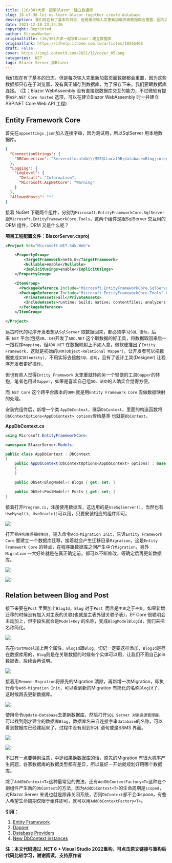 ```yaml
---
title: (16/30)大家一起学Blazor：建立数据库
slug: 16-of-30-let-us-learn-blazor-together-create-database
description: 我们现在有了基本的日志，但是每次输入完重新加载页面数据都会重置，因为这些数据都只存在于浏览器，没有真正储存到数据库，为了保存下来，我们要跟数据库连接。
date: 2021-12-18 23:34:26
copyright: Reprinted
author: StrayaWorker
originaltitle: (16/30)大家一起学Blazor：建立数据库
originallink: https://ithelp.ithome.com.tw/articles/10265408
draft: False
cover: https://img1.dotnet9.com/2021/12/cover_05.png
categories: .NET
tags: Blazor Server,学Blazor
---
```


我们现在有了基本的日志，但是每次输入完重新加载页面数据都会重置，因为这些数据都只存在于浏览器，没有真正储存到数据库，为了保存下来，我们要跟数据库连接。
(注：Blazor WebAssembly 没有直接跟数据库交互的能力，不过微软有提供`ASP.NET Core hosted` 选项，可以在建立Blazor WebAssembly 时一并建立ASP.NET Core Web API 工程)

## Entity Framework Core

首先在`appsettings.json`加入连接字串，因为测试用，所以SqlServer 用本地数据库。

```json
{
  "ConnectionStrings": {
    "DBConnection": "Server=(localdb)\\MSSQLLocalDB;database=Blog;integrated security=true;" 
  },
  "Logging": {
    "LogLevel": {
      "Default": "Information",
      "Microsoft.AspNetCore": "Warning"
    }
  },
  "AllowedHosts": "*"
}
```

接着 NuGet 下载两个组件，分别为`Microsoft.EntityFrameworkCore.SqlServer` 跟`Microsoft.EntityFrameworkCore.Tools`，这两个组件是跟SqlServer 交互用的ORM 组件，ORM 又是什么呢？

**项目工程配置文件：BlazorServer.csproj**

```xml
<Project Sdk="Microsoft.NET.Sdk.Web">

	<PropertyGroup>
		<TargetFramework>net6.0</TargetFramework>
		<Nullable>enable</Nullable>
		<ImplicitUsings>enable</ImplicitUsings>
	</PropertyGroup>

	<ItemGroup>
	  <PackageReference Include="Microsoft.EntityFrameworkCore.SqlServer" Version="6.0.1" />
	  <PackageReference Include="Microsoft.EntityFrameworkCore.Tools" Version="6.0.1">
	    <PrivateAssets>all</PrivateAssets>
	    <IncludeAssets>runtime; build; native; contentfiles; analyzers; buildtransitive</IncludeAssets>
	  </PackageReference>
	</ItemGroup>

</Project>
```

远古时代的程序开发者想从`SqlServer` 取数据回来，都必须学习`SQL 语句`，后来`.NET` 平台(包括`VB`、`C#`)开发了`ADO.NET` 这个取数据的好工具，将数据取回来后一一跟程序`mapping`，但`ADO.NET` 在数据映射上不如人意，微软便推出了`Entity Framework`，这就是初始的`ORM(Object-Relational Mapper)`，让开发者可以把数据变成`实体(entity)`，不用实际去接触`SQL 语句`，且有了设计工具(Designer) 让程序开发者更好操作。

但也有些人觉得`Entity Framework` 太笨重就转向另一个轻便的工具`Dapper`的怀抱，笔者也用过`Dapper`，如果是喜欢自己组`SQL 语句`的人确实会觉得方便。

而`.NET Core` 这个跨平台版本的`ORM` 就是用`Entity Framework Core` 去做数据映射的处理。

安装完组件后，新增一个类 `AppDbContext`，继承`DbContext`，里面的构造函数将`DbContextOptions<AppDbContext> options`传给基类 也就是`DbContext`。

**AppDbContext.cs**

```C#
using Microsoft.EntityFrameworkCore;

namespace BlazorServer.Models;

public class AppDbContext : DbContext
{
	public AppDbContext(DbContextOptions<AppDbContext> options) : base(options)
	{
	}

	public DbSet<BlogModel>? Blogs { get; set; }

	public DbSet<PostModel>? Posts { get; set; }
}
```

接着打开`Program.cs`，注册使用数据库，这边用的是`UseSqlServer()`，当然也有`UseMysql()`、`UseOracle()`可以用，只要安装相应的组件即可。

![](https://img1.dotnet9.com/2021/12/2501.png)

打开`程序包管理器控制台`，输入命令`Add-Migration Init`，告诉`Entity Framework Core` 要建立一个数据库迁移，接着就会产生迁移目录`Migration`，这是`Entity Framework Core` 的特点，在程序跟数据库之间产生中介`Migration`，另外`Migration` 一大好处就是在真正确定前，都可以不断修改，等确定后再更新数据库。

![](https://img1.dotnet9.com/2021/12/2502.png)

![](https://img1.dotnet9.com/2021/12/2503.png)

## Relation between Blog and Post

接下来要在`Post` 里面加上`BlogId`，`Blog` 对于`Post `而言是`主表`之于`子表`，如果新增迁移的时候没有加入对主表的关联(也就是主表外键关联子表)，EF Core 很聪明会主动加上，但字段名就会是`Model+Key` 的名称，变成`BlogModelBlogId`，我们来把名称简化。

![](https://img1.dotnet9.com/2021/12/2504.png)

先在`PostModel`加上两个属性，`BlogId`跟`Blog`，切记一定要这样添加，`BlogId`是存在数据库用的，`Blog`则是在关联数据的时候有个实体可以用，让我们不用自己join 数据表，后续会再说明。

![](https://img1.dotnet9.com/2021/12/2505.png)

接着用`Remove-Migration`将原先的Migration 清除，再新增一次Migration，即执行命令`Add-Migration Init`，可以看到新的Migration 有简化的名称`BlogId`了，这时候再去更新数据库。

![](https://img1.dotnet9.com/2021/12/2506.png)

使用命令`Update-Database`去更新数据库，然后打开`SQL Server 对象资源管理器`，可以找到刚才建立的数据库`Blog`，数据库名来自连接字串`database`的名称，可以看到数据库已经建起来了，过程中没有用到SQL 语句或是SSMS 界面。

![](https://img1.dotnet9.com/2021/12/2507.png)

![](https://img1.dotnet9.com/2021/12/2508.png)

不过有一点要特别注意，中途如果换数据库的话，原先的Migration 有很大机率产生问题，各家数据库的数据类型都有差异，所以最好一开始就规划好用哪个数据库。

除了`AddDbContext<T>`这种最常见的做法，还有`AddDbContextFactory<T>`这种在个别组件产生新的`DbContext`的方法，因为`AddDbContext<T>`的生命周期是`scoped`，对Blazor Server 来说也就是除非关闭系统，否则`DbContext`都不会dispose，有些人希望生命周期仅限于组件即可，就可以用`AddDbContextFactory<T>`。

**引用：**

1. [Entity Framework](https://zh.wikipedia.org/wiki/Entity_Framework)
2. [Dapper](https://www.nuget.org/packages/Dapper/)
3. [Database Providers](https://docs.microsoft.com/en-us/ef/core/providers/?tabs=dotnet-core-cli)
4. [New DbContext instances](https://docs.microsoft.com/en-us/aspnet/core/blazor/blazor-server-ef-core?view=aspnetcore-5.0#new-dbcontext-instances-1)

**注：本文代码通过 .NET 6 + Visual Studio 2022重构，可点击原文链接与重构后代码比较学习，谢谢阅读，支持原作者**